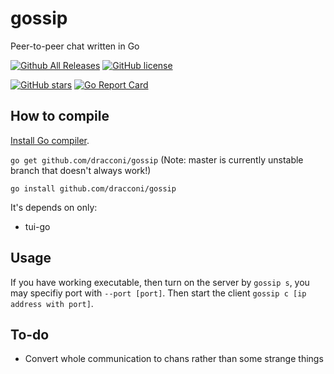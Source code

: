 # gossip
Peer-to-peer chat written in Go

[![Github All Releases](https://img.shields.io/github/downloads/dracconi/gossip/total.svg)]()
[![GitHub license](https://img.shields.io/github/license/dracconi/gossip.svg)](https://github.com/dracconi/gossip/blob/master/LICENSE)

[![GitHub stars](https://img.shields.io/github/stars/dracconi/gossip.svg)](https://github.com/dracconi/gossip/stargazers)
[![Go Report Card](https://goreportcard.com/badge/github.com/dracconi/gossip)](https://goreportcard.com/report/github.com/dracconi/gossip)


## How to compile

[Install Go compiler](https://golang.org/doc/install).

`go get github.com/dracconi/gossip` (Note: master is currently unstable branch that doesn't always work!)

`go install github.com/dracconi/gossip`

It's depends on only:
* tui-go

## Usage

If you have working executable, then turn on the server by `gossip s`, you may specifiy port with `--port [port]`. Then start the client `gossip c [ip address with port]`.

## To-do
* Convert whole communication to chans rather than some strange things